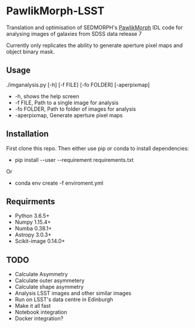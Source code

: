 # PawlikMorph-LSST
Translation and optimisation of SEDMORPH's [PawlikMorph](https://github.com/SEDMORPH/PawlikMorph) IDL code for analysing images of galaxies from SDSS data release 7

Currently only replicates the ability to generate aperture pixel maps and object binary mask.

## Usage

./imganalysis.py [-h] [-f FILE] [-fo FOLDER] [-aperpixmap]

 - -h, shows the help screen
 - -f FILE, Path to a single image for analysis
 - -fo FOLDER, Path to folder of images for analysis
 - -aperpixmap, Generate aperture pixel maps

## Installation

First clone this repo. Then either use pip or conda to install dependencies:
  - pip install --user --requirement requirements.txt
  
  Or
  - conda env create -f enviroment.yml

## Requirments
 - Python 3.6.5+
 - Numpy 1.15.4+
 - Numba 0.38.1+
 - Astropy 3.0.3+
 - Scikit-image 0.14.0+
 
 ## TODO
  - Calculate Asymmetry
  - Calculate outer asymmetery
  - Calculate shape asymmetry
  - Analysis LSST images and other similar images
  - Run on LSST's data centre in Edinburgh
  - Make it all fast
  - Notebook integration
  - Docker integration?
